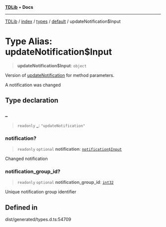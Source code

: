 [**TDLib**](../../../../../../README.md) • **Docs**

***

[TDLib](../../../../../../modules.md) / [index](../../../../../README.md) / [types](../../../README.md) / [default](../README.md) / updateNotification$Input

# Type Alias: updateNotification$Input

> **updateNotification$Input**: `object`

Version of [updateNotification](updateNotification.md) for method parameters.

A notification was changed

## Type declaration

### \_

> `readonly` **\_**: `"updateNotification"`

### notification?

> `readonly` `optional` **notification**: [`notification$Input`](notification$Input-1.md)

Changed notification

### notification\_group\_id?

> `readonly` `optional` **notification\_group\_id**: [`int32`](int32-1.md)

Unique notification group identifier

## Defined in

dist/generated/types.d.ts:54709
